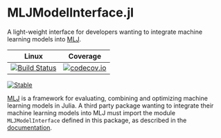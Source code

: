 # MLJModelInterface.jl

A light-weight interface for developers wanting to integrate
machine learning models into
[MLJ](https://github.com/alan-turing-institute/MLJ.jl).


| Linux | Coverage |
| :-----------: | :------: |
| [![Build Status](https://github.com/JuliaAI/MLJModelInterface.jl/workflows/CI/badge.svg)](https://github.com/JuliaAI/MLJModelInterface.jl/actions) | [![codecov.io](http://codecov.io/github/JuliaAI/MLJModelInterface.jl/coverage.svg?branch=master)](http://codecov.io/github/JuliaAI/MLJModelInterface.jl?branch=master) |

[![Stable](https://img.shields.io/badge/docs-stable-blue.svg)](https://juliaai.github.io/MLJModelInterface.jl/dev/)


[MLJ](https://alan-turing-institute.github.io/MLJ.jl/dev/) is a framework for evaluating,
combining and optimizing machine learning models in Julia. A third party package wanting
to integrate their machine learning models into MLJ must import the module
`MLJModelInterface` defined in this package, as described in the
[documentation](https://juliaai.github.io/MLJModelInterface.jl/dev/).

